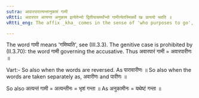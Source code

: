 ```yaml
---
sutra: आवारपारात्यन्तानुकामं गामी
vRtti: अवारपार अत्यन्त अनुकाम इत्येतेभ्यो द्वितीयासमर्थेभ्यो गामीत्येतस्मिन्नर्थे खः प्रत्ययो भवति ॥
vRtti_eng: The affix _kha_ comes in the sense of 'who purposes to go', after the words _avarapara_, _atyanta_, and _anukama_, being in the accusative case in construction.

---
```

The word गामी means 'गमिष्यति', see (III.3.3). The genitive case is prohibited by (II.3.70): the word गामी governing the accusative. Thus अवारपारं गामी = अवारपारीणः ॥

Vart:- So also when the words are reversed. As पारावारीणः ॥ So also when the words are taken separately as, अवारीणः and पारीणः ॥

So also अत्यन्तं गामी = अत्यन्तीनः = भृशं गन्ता ॥ As अनुकामीनः = यथेष्टं गन्ता ॥
